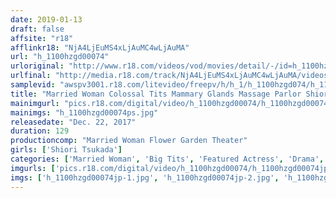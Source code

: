 ```yaml
---
date: 2019-01-13
draft: false
affsite: "r18"
afflinkr18: "NjA4LjEuMS4xLjAuMC4wLjAuMA"
url: "h_1100hzgd00074"
urloriginal: "http://www.r18.com/videos/vod/movies/detail/-/id=h_1100hzgd00074"
urlfinal: "http://media.r18.com/track/NjA4LjEuMS4xLjAuMC4wLjAuMA/videos/vod/movies/detail/-/id=h_1100hzgd00074"
samplevid: "awspv3001.r18.com/litevideo/freepv/h/h_1/h_1100hzgd074/h_1100hzgd074_dmb_w.mp4"
title: "Married Woman Colossal Tits Mammary Glands Massage Parlor Shiori Tsukada"
mainimgurl: "pics.r18.com/digital/video/h_1100hzgd00074/h_1100hzgd00074ps.jpg"
mainimgs: "h_1100hzgd00074ps.jpg"
releasedate: "Dec. 22, 2017"
duration: 129
productioncomp: "Married Woman Flower Garden Theater"
girls: ['Shiori Tsukada']
categories: ['Married Woman', 'Big Tits', 'Featured Actress', 'Drama', 'Creampie', 'Titty Fuck', 'Big Vibrator', 'Hi-Def']
imgurls: ['pics.r18.com/digital/video/h_1100hzgd00074/h_1100hzgd00074jp-1.jpg', 'pics.r18.com/digital/video/h_1100hzgd00074/h_1100hzgd00074jp-2.jpg', 'pics.r18.com/digital/video/h_1100hzgd00074/h_1100hzgd00074jp-3.jpg', 'pics.r18.com/digital/video/h_1100hzgd00074/h_1100hzgd00074jp-4.jpg', 'pics.r18.com/digital/video/h_1100hzgd00074/h_1100hzgd00074jp-5.jpg', 'pics.r18.com/digital/video/h_1100hzgd00074/h_1100hzgd00074jp-6.jpg', 'pics.r18.com/digital/video/h_1100hzgd00074/h_1100hzgd00074jp-7.jpg', 'pics.r18.com/digital/video/h_1100hzgd00074/h_1100hzgd00074jp-8.jpg', 'pics.r18.com/digital/video/h_1100hzgd00074/h_1100hzgd00074jp-9.jpg', 'pics.r18.com/digital/video/h_1100hzgd00074/h_1100hzgd00074jp-10.jpg', 'pics.r18.com/digital/video/h_1100hzgd00074/h_1100hzgd00074jp-11.jpg', 'pics.r18.com/digital/video/h_1100hzgd00074/h_1100hzgd00074jp-12.jpg', 'pics.r18.com/digital/video/h_1100hzgd00074/h_1100hzgd00074jp-13.jpg', 'pics.r18.com/digital/video/h_1100hzgd00074/h_1100hzgd00074jp-14.jpg', 'pics.r18.com/digital/video/h_1100hzgd00074/h_1100hzgd00074jp-15.jpg', 'pics.r18.com/digital/video/h_1100hzgd00074/h_1100hzgd00074jp-16.jpg', 'pics.r18.com/digital/video/h_1100hzgd00074/h_1100hzgd00074jp-17.jpg', 'pics.r18.com/digital/video/h_1100hzgd00074/h_1100hzgd00074jp-18.jpg', 'pics.r18.com/digital/video/h_1100hzgd00074/h_1100hzgd00074jp-19.jpg', 'pics.r18.com/digital/video/h_1100hzgd00074/h_1100hzgd00074jp-20.jpg']
imgs: ['h_1100hzgd00074jp-1.jpg', 'h_1100hzgd00074jp-2.jpg', 'h_1100hzgd00074jp-3.jpg', 'h_1100hzgd00074jp-4.jpg', 'h_1100hzgd00074jp-5.jpg', 'h_1100hzgd00074jp-6.jpg', 'h_1100hzgd00074jp-7.jpg', 'h_1100hzgd00074jp-8.jpg', 'h_1100hzgd00074jp-9.jpg', 'h_1100hzgd00074jp-10.jpg', 'h_1100hzgd00074jp-11.jpg', 'h_1100hzgd00074jp-12.jpg', 'h_1100hzgd00074jp-13.jpg', 'h_1100hzgd00074jp-14.jpg', 'h_1100hzgd00074jp-15.jpg', 'h_1100hzgd00074jp-16.jpg', 'h_1100hzgd00074jp-17.jpg', 'h_1100hzgd00074jp-18.jpg', 'h_1100hzgd00074jp-19.jpg', 'h_1100hzgd00074jp-20.jpg']
---
```

